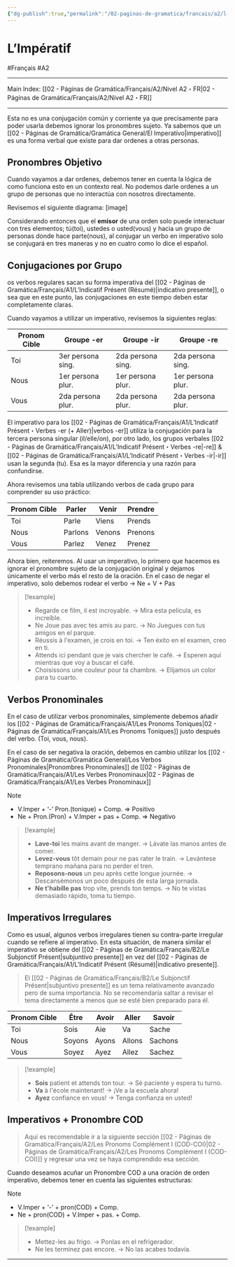 ```yaml
---
{"dg-publish":true,"permalink":"/02-paginas-de-gramatica/francais/a2/l-imperatif/"}
---
```


# L’Impératif
#Français #A2
___
Main Index: [[02 - Páginas de Gramática/Français/A2/Nivel A2・FR\|02 - Páginas de Gramática/Français/A2/Nivel A2・FR]]
___
Esta no es una conjugación común y corriente ya que precisamente para poder usarla debemos ignorar los pronombres sujeto. Ya sabemos que un [[02 - Páginas de Gramática/Gramática General/El Imperativo\|imperativo]] es una forma verbal que existe para dar ordenes a otras personas.
## Pronombres Objetivo

Cuando vayamos a dar ordenes, debemos tener en cuenta la lógica de como funciona esto en un contexto real. No podemos darle ordenes a un grupo de personas que no interactúa con nosotros directamente.

Revisemos el siguiente diagrama: [image]

Considerando entonces que el **emisor** de una orden solo puede interactuar con tres elementos; tú(toi), ustedes o usted(vous) y hacia un grupo de personas donde hace parte(nous), al conjugar un verbo en imperativo solo se conjugará en tres maneras y no en cuatro como lo dice el español.
## Conjugaciones por Grupo

os verbos regulares sacan su forma imperativa del [[02 - Páginas de Gramática/Français/A1/L’Indicatif Présent (Résumé)\|indicativo presente]], o sea que en este punto, las conjugaciones en este tiempo deben estar completamente claras.

Cuando vayamos a utilizar un imperativo, revisemos la siguientes reglas:

| Pronom Cible | Groupe -er        | Groupe -ir        | Groupe -re        |
| ------------ | ----------------- | ----------------- | ----------------- |
| Toi          | 3er persona sing. | 2da persona sing. | 2da persona sing. |
| Nous         | 1er persona plur. | 1er persona plur. | 1er persona plur. |
| Vous         | 2da persona plur. | 2da persona plur. | 2da persona plur. |

El imperativo para los [[02 - Páginas de Gramática/Français/A1/L’Indicatif Présent・Verbes -er (+ Aller)\|verbos -er]] utiliza la conjugación para la tercera persona singular (il/elle/on), por otro lado, los grupos verbales [[02 - Páginas de Gramática/Français/A1/L’Indicatif Présent・Verbes -re\|-re]] & [[02 - Páginas de Gramática/Français/A1/L’Indicatif Présent・Verbes -ir\|-ir]] usan la segunda (tu). Esa es la mayor diferencia y una razón para confundirse.

Ahora revisemos una tabla utilizando verbos de cada grupo para comprender su uso práctico:

| Pronom Cible | Parler  | Venir  | Prendre |
| ------------ | ------- | ------ | ------- |
| Toi          | Parle   | Viens  | Prends  |
| Nous         | Parlons | Venons | Prenons |
| Vous         | Parlez  | Venez  | Prenez  |

Ahora bien, reiteremos. Al usar un imperativo, lo primero que hacemos es ignorar el pronombre sujeto de la conjugación original y dejamos únicamente el verbo más el resto de la oración. En el caso de negar el imperativo, solo debemos rodear el verbo → Ne + V + Pas

> [!example] 
> - Regarde ce film, il est incroyable. → Mira esta película, es increíble.
> - Ne Joue pas avec tes amis au parc. → No Juegues con tus amigos en el parque.
> - Réussis à l'examen, je crois en toi. → Ten éxito en el examen, creo en ti.
> - Attends ici pendant que je vais chercher le café. → Esperen aquí mientras que voy a buscar el café.
> - Choisissons une couleur pour ta chambre. → Elijamos un color para tu cuarto.

## Verbos Pronominales
En el caso de utilizar verbos pronominales, simplemente debemos añadir los [[02 - Páginas de Gramática/Français/A1/Les Pronoms Toniques\|02 - Páginas de Gramática/Français/A1/Les Pronoms Toniques]] justo después del verbo. (Toi, vous, nous).

En el caso de ser negativa la oración, debemos en cambio utilizar los [[02 - Páginas de Gramática/Gramática General/Los Verbos Pronominales\|Pronombres Pronominales]] de [[02 - Páginas de Gramática/Français/A1/Les Verbes Pronominaux\|02 - Páginas de Gramática/Français/A1/Les Verbes Pronominaux]]


> [!NOTE] 
> - V.Imper + ‘-’ Pron.(tonique) + Comp. ⇒ Positivo
> - Ne + Pron.(Pron) + V.Imper + pas + Comp. ⇒ Negativo


> [!example] 
> - **Lave-toi** les mains avant de manger. → Lávate las manos antes de comer.
> - **Levez-vous** tôt demain pour ne pas rater le train. → Levántese temprano mañana para no perder el tren.
> - **Reposons-nous** un peu après cette longue journée. → Descansémonos un poco después de esta larga jornada.
> - **Ne t'habille pas** trop vite, prends ton temps. → No te vistas demasiado rápido, toma tu tiempo.

## Imperativos Irregulares
Como es usual, algunos verbos irregulares tienen su contra-parte irregular cuando se refiere al imperativo. En esta situación, de manera similar el imperativo se obtiene del [[02 - Páginas de Gramática/Français/B2/Le Subjonctif Présent\|subjuntivo presente]] en vez del [[02 - Páginas de Gramática/Français/A1/L’Indicatif Présent (Résumé)\|indicativo presente]].

> El [[02 - Páginas de Gramática/Français/B2/Le Subjonctif Présent\|subjuntivo presente]] es un tema relativamente avanzado pero de suma importancia. No se recomendaría saltar a revisar el tema directamente a menos que se esté bien preparado para él.

| Pronom Cible | Être   | Avoir | Aller  | Savoir  |
| ------------ | ------ | ----- | ------ | ------- |
| Toi          | Sois   | Aie   | Va     | Sache   |
| Nous         | Soyons | Ayons | Allons | Sachons |
| Vous         | Soyez  | Ayez  | Allez  | Sachez  |

> [!example] 
> - **Sois** patient et attends ton tour. → Sé paciente y espera tu turno.
> - **Va** à l'école maintenant! → ¡Ve a la escuela ahora!
> - **Ayez** confiance en vous! → Tenga confianza en usted!

## Imperativos + Pronombre COD
> Aquí es recomendable ir a la siguiente sección [[02 - Páginas de Gramática/Français/A2/Les Pronoms Complément I (COD-COI)\|02 - Páginas de Gramática/Français/A2/Les Pronoms Complément I (COD-COI)]] y regresar una vez se haya comprendido esa sección.

Cuando deseamos acuñar un Pronombre COD a una oración de orden imperativo, debemos tener en cuenta las siguientes estructuras:

> [!NOTE] 
> - V.Imper + ‘-’ + pron(COD) + Comp.
> - Ne + pron(COD) + V.Imper + pas. + Comp.

> [!example] 
> - Mettez-les au frigo. → Ponlas en el refrigerador.
> - Ne les terminez pas encore. → No las acabes todavía.

___